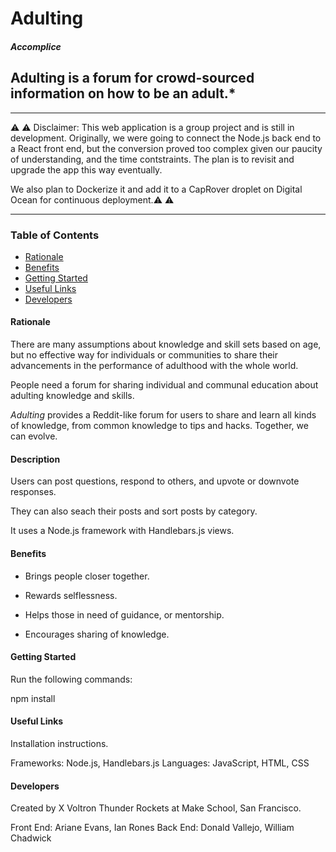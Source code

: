 <!-- Headings -->
# **Adulting**



##### Accomplice

## Adulting is a forum for crowd-sourced information on how to be an adult.*

___

⚠️ ⚠️ Disclaimer: This web application is a group project and is still in development. 
Originally, we were going to connect the Node.js back end to a React front end, 
but the conversion proved too complex given our paucity of understanding, and 
the time contstraints. 
The plan is to revisit and upgrade the app this way eventually.

We also plan to Dockerize it and add it to a CapRover droplet on Digital Ocean for 
continuous deployment.⚠️ ⚠️ 
___


### Table of Contents

* [Rationale](#Rationale)
* [Benefits](#Benefits)
* [Getting Started](#Getting_Started)
* [Useful Links](#Useful_Links)
* [Developers](#Developers)


#### Rationale

There are many assumptions about knowledge and skill sets based on age, but no effective 
way for individuals or communities to share their advancements in the performance of adulthood 
with the whole world.

People need a forum for sharing individual and communal education about adulting knowledge and skills. 

*Adulting* provides a Reddit-like forum for users to share and learn all kinds of knowledge,
from common knowledge to tips and hacks. Together, we can evolve.


#### Description

Users can post questions, respond to others, and upvote or downvote responses. 

They can also seach their posts and sort posts by category.

It uses a Node.js framework with Handlebars.js views. 


#### Benefits

- Brings people closer together. 

- Rewards selflessness.

- Helps those in need of guidance, or mentorship.

- Encourages sharing of knowledge.


#### Getting Started

Run the following commands:

npm install 


#### Useful Links

Installation instructions.

Frameworks: Node.js, Handlebars.js
Languages: JavaScript, HTML, CSS


#### Developers

Created by X Voltron Thunder Rockets at Make School, San Francisco.

Front End: Ariane Evans, Ian Rones
Back End: Donald Vallejo, William Chadwick
